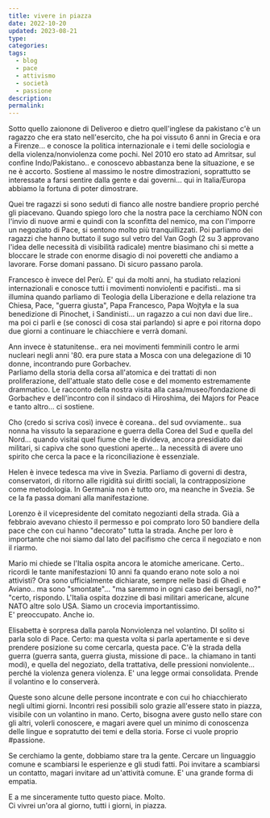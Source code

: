 ```yaml
---
title: vivere in piazza
date: 2022-10-20
updated: 2023-08-21
type: 
categories: 
tags:
  - blog
  - pace
  - attivismo
  - società
  - passione
description: 
permalink: 
---
```


Sotto quello zaionone di Deliveroo e dietro quell'inglese da pakistano c'è un ragazzo che era stato nell'esercito, che ha poi vissuto 6 anni in Grecia e ora a Firenze... e conosce la politica internazionale e i temi delle sociologia e della violenza/nonviolenza come pochi. Nel 2010 ero stato ad Amritsar, sul confine Indo/Pakistano.. e conoscevo abbastanza bene la situazione, e se ne è accorto. Sostiene al massimo le nostre dimostrazioni, soprattutto se interessate a farsi sentire dalla gente e dai governi... qui in Italia/Europa abbiamo la fortuna di poter dimostrare.  
  
Quei tre ragazzi si sono seduti di fianco alle nostre bandiere proprio perché gli piacevano. Quando spiego loro che la nostra pace la cerchiamo NON con l'invio di nuove armi e quindi con la sconfitta del nemico, ma con l'imporre un negoziato di Pace, si sentono molto più tranquillizzati. Poi parliamo dei ragazzi che hanno buttato il sugo sul vetro del Van Gogh (2 su 3 approvano l'idea delle necessità di visibilità radicale) mentre biasimano chi si mette a bloccare le strade con enorme disagio di noi poveretti che andiamo a lavorare. Forse domani passano. Di sicuro passano parola.  
  
Francesco è invece del Perù. E' qui da molti anni, ha studiato relazioni internazionali e conosce tutti i movimenti nonviolenti e pacifisti.. ma si illumina quando parliamo di Teologia della Liberazione e della relazione tra Chiesa, Pace, "guerra giusta", Papa Francesco, Papa Wojtyła e la sua benedizione di Pinochet, i Sandinisti... un ragazzo a cui non davi due lire.. ma poi ci parli e (se conosci di cosa stai parlando) si apre e poi ritorna dopo due giorni a continuare le chiacchiere e verrà domani.  
  
Ann invece è statunitense.. era nei movimenti femminili contro le armi nucleari negli anni '80. era pure stata a Mosca con una delegazione di 10 donne, incontrando pure Gorbachev.  
Parliamo della storia della corsa all'atomica e dei trattati di non proliferazione, dell'attuale stato delle cose e del momento estremamente drammatico. Le racconto della nostra visita alla casa/museo/fondazione di Gorbachev e dell'incontro con il sindaco di Hiroshima, dei Majors for Peace e tanto altro... ci sostiene.  
  
Cho (credo si scriva così) invece è coreana.. del sud ovviamente.. sua nonna ha vissuto la separazione e guerra della Corea del Sud e quella del Nord... quando visitai quel fiume che le divideva, ancora presidiato dai militari, si capiva che sono questioni aperte... la necessità di avere uno spirito che cerca la pace e la riconciliazione è essenziale.  
  
Helen è invece tedesca ma vive in Svezia. Parliamo di governi di destra, conservatori, di ritorno alle rigidità sui diritti sociali, la contrapposizione come metodologia. In Germania non è tutto oro, ma neanche in Svezia. Se ce la fa passa domani alla manifestazione.  

Lorenzo è il vicepresidente del comitato negozianti della strada. Già a febbraio avevano chiesto il permesso e poi comprato loro 50 bandiere della pace che con cui hanno "decorato" tutta la strada. Anche per loro è importante che noi siamo dal lato del pacifismo che cerca il negoziato e non il riarmo.

Mario mi chiede se l'Italia ospita ancora le atomiche americane. Certo.. ricordi le tante manifestazioni 10 anni fa quando erano note solo a noi attivisti? Ora sono ufficialmente dichiarate, sempre nelle basi di Ghedi e Aviano.. ma sono "smontate"... "ma saremmo in ogni caso dei bersagli, no?" "certo, rispondo. L'Italia ospita dozzine di basi militari americane, alcune NATO altre solo USA. Siamo un crocevia importantissimo.  
E' preoccupato. Anche io.  
  
Elisabetta è sorpresa dalla parola Nonviolenza nel volantino. DI solito si parla solo di Pace. Certo: ma questa volta si parla apertamente e si deve prendere posizione su come cercarla, questa pace. C'è la strada della guerra (guerra santa, guerra giusta, missione di pace.. la chiamano in tanti modi), e quella del negoziato, della trattativa, delle pressioni nonviolente... perché la violenza genera violenza. E' una legge ormai consolidata. Prende il volantino e lo conserverà.  
  
Queste sono alcune delle persone incontrate e con cui ho chiacchierato negli ultimi giorni. Incontri resi possibili solo grazie all'essere stato in piazza, visibile con un volantino in mano. Certo, bisogna avere gusto nello stare con gli altri, volerli conoscere, e magari avere quel un minimo di conoscenza delle lingue e sopratutto dei temi e della storia. Forse ci vuole proprio #passione.  
  
Se cerchiamo la gente, dobbiamo stare tra la gente. Cercare un linguaggio comune e scambiarsi le esperienze e gli studi fatti. Poi invitare a scambiarsi un contatto, magari invitare ad un'attività comune. E' una grande forma di empatia.  
  
E a me sinceramente tutto questo piace. Molto.  
Ci vivrei un'ora al giorno, tutti i giorni, in piazza.  
